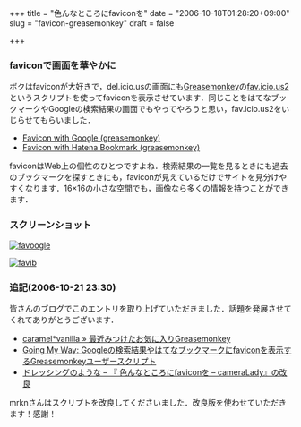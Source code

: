 +++
title = "色んなところにfaviconを"
date = "2006-10-18T01:28:20+09:00"
slug = "favicon-greasemonkey"
draft = false

+++

<h3>faviconで画面を華やかに</h3>
<p>ボクはfaviconが大好きで，del.icio.usの画面にも<a href="http://greasemonkey.mozdev.org/" target="_blank">Greasemonkey</a>の<a href="http://userscripts.org/scripts/show/3406" target="_blank">fav.icio.us2</a>というスクリプトを使ってfaviconを表示させています．同じことをはてなブックマークやGoogleの検索結果の画面でもやってやろうと思い，fav.icio.us2をいじらせてもらいました．</p>
<ul>
<li><a href="http://libelabo.jp/greasemonkey/favoogle.user.js" target="_blank">Favicon with Google (greasemonkey)</a></li>
<li><a href="http://libelabo.jp/greasemonkey/favib.user.js" target="_blank">Favicon with Hatena Bookmark (greasemonkey)</a></li>
</ul>
<p>faviconはWeb上の個性のひとつですよね．検索結果の一覧を見るときにも過去のブックマークを探すときにも，faviconが見えているだけでサイトを見分けやすくなります．16&#215;16の小さな空間でも，画像なら多くの情報を持つことができます．</p>
<h3>スクリーンショット</h3>
<p><a href="http://www.flickr.com/photos/june29/272707500/" title="Photo Sharing"><img src="http://static.flickr.com/104/272707500_0e0aed1dc1_o.jpg" alt="favoogle" /></a></p>
<p><a href="http://www.flickr.com/photos/june29/272707501/" title="Photo Sharing"><img src="http://static.flickr.com/40/272707501_dc712dd2a0_o.jpg" alt="favib" /></a></p>
<h3>追記(2006-10-21 23:30)</h3>
<p>皆さんのブログでこのエントリを取り上げていただきました．話題を発展させてくれてありがとうございます．</p>
<ul>
<li><a href="http://caramel-tea.com/2006/10/fav_gremon/" target="_blank">caramel*vanilla » 最近みつけたお気に入りGreasemonkey</a></li>
<li><a href="http://kengo.preston-net.com/archives/002866.shtml" target="_blank">Going My Way: Googleの検索結果やはてなブックマークにfaviconを表示するGreasemonkeyユーザースクリプト</a></li>
<li><a href="http://d.hatena.ne.jp/mrkn/20061021/1161417780#c" target="_blank">ドレッシングのような &#8211; 『 色んなところにfaviconを &#8211; cameraLady』の改良</a></li>
</ul>
<p>mrknさんはスクリプトを改良してくださいました．改良版を使わせていただきます！感謝！</p>
